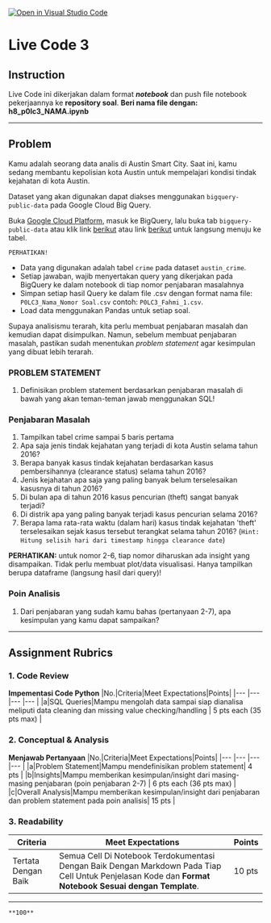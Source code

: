 [![Open in Visual Studio Code](https://classroom.github.com/assets/open-in-vscode-c66648af7eb3fe8bc4f294546bfd86ef473780cde1dea487d3c4ff354943c9ae.svg)](https://classroom.github.com/online_ide?assignment_repo_id=9039592&assignment_repo_type=AssignmentRepo)
# Live Code 3

## Instruction

Live Code ini dikerjakan dalam format ***notebook*** dan push file notebook pekerjaannya ke <strong>repository soal</strong>. **Beri nama file dengan: h8_p0lc3_NAMA.ipynb**

---

## Problem

Kamu adalah seorang data analis di Austin Smart City. Saat ini, kamu sedang membantu kepolisian kota Austin untuk mempelajari kondisi tindak kejahatan di kota Austin.

Dataset yang akan digunakan dapat diakses menggunakan `bigquery-public-data` pada Google Cloud Big Query.

Buka [Google Cloud Platform](https://console.cloud.google.com/), masuk ke BigQuery, lalu buka tab `bigquery-public-data` atau klik link [berikut](https://console.cloud.google.com/bigquery?p=bigquery-public-data&d=samples&page=dataset&_ga=2.245085957.1471931019.1642739417-486643658.1638156099) atau link [berikut](https://console.cloud.google.com/bigquery?p=bigquery-public-data&d=austin_crime&t=crime&page=table) untuk langsung menuju ke tabel.

`PERHATIKAN!`
* Data yang digunakan adalah tabel `crime` pada dataset `austin_crime`.
* Setiap jawaban, wajib menyertakan query yang dikerjakan pada BigQuery ke dalam notebook di tiap nomor penjabaran masalahnya
* Simpan setiap hasil Query ke dalam file .csv dengan format nama file: `P0LC3_Nama_Nomor Soal.csv` contoh: `P0LC3_Fahmi_1.csv`.
* Load data menggunakan Pandas untuk setiap soal.

Supaya analisismu terarah, kita perlu membuat penjabaran masalah dan kemudian dapat disimpulkan. Namun, sebelum membuat penjabaran masalah, pastikan sudah menentukan *problem statement* agar kesimpulan yang dibuat lebih terarah.

### **PROBLEM STATEMENT**
1. Definisikan problem statement berdasarkan penjabaran masalah di bawah yang akan teman-teman jawab menggunakan SQL!

### **Penjabaran Masalah**
1. Tampilkan tabel crime sampai 5 baris pertama
2. Apa saja jenis tindak kejahatan yang terjadi di kota Austin selama tahun 2016?
3. Berapa banyak kasus tindak kejahatan berdasarkan kasus pembersihannya (clearance status) selama tahun 2016?
4. Jenis kejahatan apa saja yang paling banyak belum terselesaikan kasusnya di tahun 2016?
5. Di bulan apa di tahun 2016 kasus pencurian (theft) sangat banyak terjadi?
6. Di distrik apa yang paling banyak terjadi kasus pencurian selama 2016?
7. Berapa lama rata-rata waktu (dalam hari) kasus tindak kejahatan 'theft' terselesaikan sejak kasus tersebut terangkat selama tahun 2016? (`Hint: Hitung selisih hari dari timestamp hingga clearance date`)

**PERHATIKAN:** untuk nomor 2-6, tiap nomor diharuskan ada insight yang disampaikan. Tidak perlu membuat plot/data visualisasi. Hanya tampilkan berupa dataframe (langsung hasil dari query)!

### **Poin Analisis**
1. Dari penjabaran yang sudah kamu bahas (pertanyaan 2-7), apa kesimpulan yang kamu dapat sampaikan?

---

## Assignment Rubrics

### 1. Code Review
**Impementasi Code Python**
|No.|Criteria|Meet Expectations|Points|
|--- |--- |--- |--- |
|a|SQL Queries|Mampu mengolah data sampai siap dianalisa meliputi data cleaning dan missing value checking/handling | 5 pts each (35 pts max) |

### 2. Conceptual & Analysis
**Menjawab Pertanyaan**
|No.|Criteria|Meet Expectations|Points|
|--- |--- |--- |--- |
|a|Problem Statement|Mampu mendefinisikan problem statement| 4 pts |
|b|Insights|Mampu memberikan kesimpulan/insight dari masing-masing penjabaran (poin penjabaran 2-7) | 6 pts each (36 pts max) |
|c|Overall Analysis|Mampu memberikan kesimpulan/insight dari penjabaran dan problem statement pada poin analisis| 15 pts |

### 3. Readability

|Criteria|Meet Expectations|Points|
|--- |--- |--- |
|Tertata Dengan Baik|Semua Cell Di Notebook Terdokumentasi Dengan Baik Dengan Markdown Pada Tiap Cell Untuk Penjelasan Kode dan **Format Notebook Sesuai dengan Template**.| 10 pts |

---

```{admonition} Total Points
**100**
```
